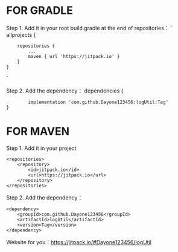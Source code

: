 # FOR GRADLE
Step 1. Add it in your root build.gradle at the end of repositories：
`
   	allprojects {  
	
		repositories {
			...
			maven { url 'https://jitpack.io' }
		}
	}
`	
	
Step 2. Add the dependency：
	dependencies {
	
	        implementation 'com.github.Dayone123456:logUtil:Tag'
	}


# FOR MAVEN
Step 1. Add it in your project

	<repositories>
		<repository>
		    <id>jitpack.io</id>
		    <url>https://jitpack.io</url>
		</repository>
	</repositories>

Step 2. Add the dependency：

	<dependency>
	    <groupId>com.github.Dayone123456</groupId>
	    <artifactId>logUtil</artifactId>
	    <version>Tag</version>
	</dependency>

Website for you：https://jitpack.io/#Dayone123456/logUtil

